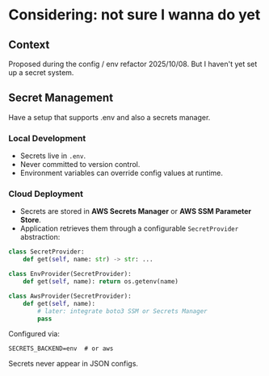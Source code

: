 # Considering: not sure I wanna do yet
## Context
Proposed during the config / env refactor 2025/10/08. But I haven't yet set up a secret system.

## Secret Management
Have a setup that supports .env and also a secrets manager.

### Local Development
- Secrets live in `.env`.
- Never committed to version control.
- Environment variables can override config values at runtime.

### Cloud Deployment
- Secrets are stored in **AWS Secrets Manager** or **AWS SSM Parameter Store**.
- Application retrieves them through a configurable `SecretProvider` abstraction:

```python
class SecretProvider:
    def get(self, name: str) -> str: ...

class EnvProvider(SecretProvider):
    def get(self, name): return os.getenv(name)

class AwsProvider(SecretProvider):
    def get(self, name):
        # later: integrate boto3 SSM or Secrets Manager
        pass
```

Configured via:
```
SECRETS_BACKEND=env  # or aws
```

Secrets never appear in JSON configs.